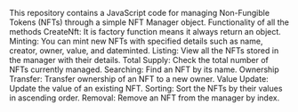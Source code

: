 This repository contains a JavaScript code for managing Non-Fungible Tokens (NFTs) through a simple NFT Manager object.
Functionality of all the methods
              CreateNft: It is factory function means it always return an object.
              Minting: You can mint new NFTs with specified details such as name, creator, owner, value, and dateminted.
              Listing: View all the NFTs stored in the manager with their details.
              Total Supply: Check the total number of NFTs currently managed.
              Searching: Find an NFT by its name.
              Ownership Transfer: Transfer ownership of an NFT to a new owner.
              Value Update: Update the value of an existing NFT.
              Sorting: Sort the NFTs by their values in ascending order.
              Removal: Remove an NFT from the manager by index.
